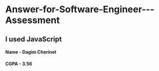 # Answer-for-Software-Engineer---Assessment
## I used JavaScript
#### Name - Dagim Cherinet
#### CGPA - 3.56
